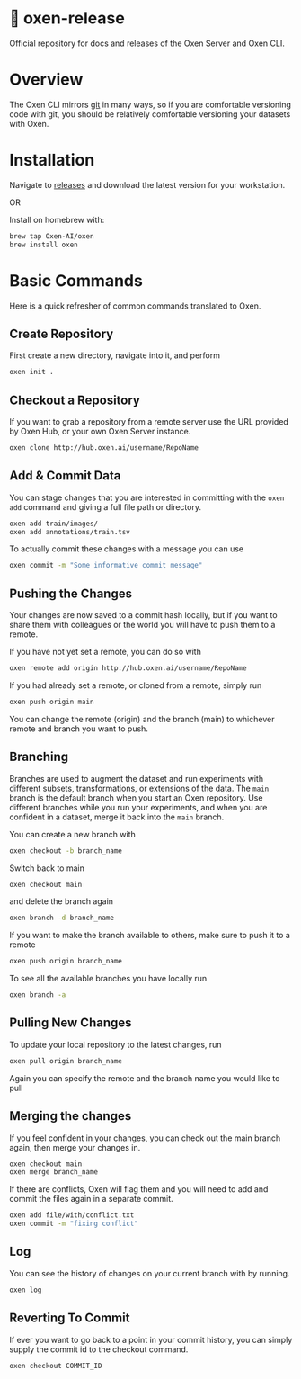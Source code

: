 # 🐂 oxen-release
Official repository for docs and releases of the Oxen Server and Oxen CLI.

# Overview

The Oxen CLI mirrors [git](https://git-scm.com/) in many ways, so if you are comfortable versioning code with git, you should be relatively comfortable versioning your datasets with Oxen.

# Installation

Navigate to [releases](https://github.com/Oxen-AI/oxen-release/releases) and download the latest version for your workstation.

OR

Install on homebrew with:

```bash
brew tap Oxen-AI/oxen
brew install oxen
```

# Basic Commands

Here is a quick refresher of common commands translated to Oxen.

## Create Repository

First create a new directory, navigate into it, and perform

```bash
oxen init .
```

## Checkout a Repository

If you want to grab a repository from a remote server use the URL provided by Oxen Hub, or your own Oxen Server instance.

```bash
oxen clone http://hub.oxen.ai/username/RepoName
```

## Add & Commit Data

You can stage changes that you are interested in committing with the `oxen add` command and giving a full file path or directory.

```bash
oxen add train/images/
oxen add annotations/train.tsv
```

To actually commit these changes with a message you can use

```bash
oxen commit -m "Some informative commit message"
```

## Pushing the Changes

Your changes are now saved to a commit hash locally, but if you want to share them with colleagues or the world you will have to push them to a remote.

If you have not yet set a remote, you can do so with

```bash
oxen remote add origin http://hub.oxen.ai/username/RepoName
```

If you had already set a remote, or cloned from a remote, simply run

```bash
oxen push origin main
```

You can change the remote (origin) and the branch (main) to whichever remote and branch you want to push.

## Branching

Branches are used to augment the dataset and run experiments with different subsets, transformations, or extensions of the data. The `main` branch is the default branch when you start an Oxen repository. Use different branches while you run your experiments, and when you are confident in a dataset, merge it back into the `main` branch.

You can create a new branch with

```bash
oxen checkout -b branch_name
```

Switch back to main

```bash
oxen checkout main
```

and delete the branch again

```bash
oxen branch -d branch_name
```

If you want to make the branch available to others, make sure to push it to a remote

```bash
oxen push origin branch_name
```

To see all the available branches you have locally run

```bash
oxen branch -a
```

## Pulling New Changes

To update your local repository to the latest changes, run

```bash
oxen pull origin branch_name
```

Again you can specify the remote and the branch name you would like to pull

## Merging the changes

If you feel confident in your changes, you can check out the main branch again, then merge your changes in.

```bash
oxen checkout main
oxen merge branch_name
```

If there are conflicts, Oxen will flag them and you will need to add and commit the files again in a separate commit.

```bash
oxen add file/with/conflict.txt
oxen commit -m "fixing conflict"
```

## Log

You can see the history of changes on your current branch with by running.

```bash
oxen log
```

## Reverting To Commit

If ever you want to go back to a point in your commit history, you can simply supply the commit id to the checkout command.

```bash
oxen checkout COMMIT_ID
```
